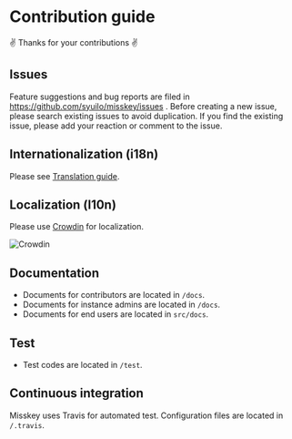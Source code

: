 # Contribution guide
:v: Thanks for your contributions :v:

## Issues
Feature suggestions and bug reports are filed in https://github.com/syuilo/misskey/issues .
Before creating a new issue, please search existing issues to avoid duplication.
If you find the existing issue, please add your reaction or comment to the issue.

## Internationalization (i18n)
Please see [Translation guide](./docs/translate.en.md).

## Localization (l10n)
Please use [Crowdin](https://crowdin.com/project/misskey) for localization.

![Crowdin](https://d322cqt584bo4o.cloudfront.net/misskey/localized.svg)

## Documentation
* Documents for contributors are located in `/docs`.
* Documents for instance admins are located in `/docs`.
* Documents for end users are located in `src/docs`.

## Test
* Test codes are located in `/test`.

## Continuous integration
Misskey uses Travis for automated test.
Configuration files are located in `/.travis`.
